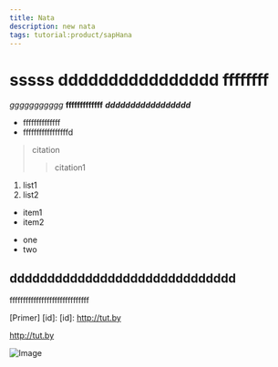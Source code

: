 ```yaml
---
title: Nata
description: new nata
tags: tutorial:product/sapHana
---
```

# sssss dddddddddddddddd ffffffff
*ggggggggggg*
**fffffffffffff**
***ddddddddddddddddd***
* ffffffffffffff
* fffffffffffffffffd

>citation
>>citation1

1. list1
2. list2
 
- item1
- item2

+ one
+ two

dddddddddddddddddddddddddddddd
---
ffffffffffffffffffffffffffffff

[Primer] [id]:
[id]: http://tut.by

<http://tut.by>

![Image](/1.jpg)


